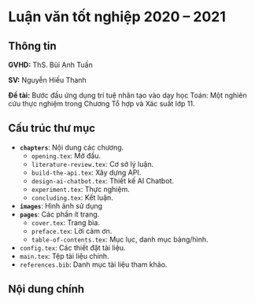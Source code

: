 # Luận văn tốt nghiệp 2020 – 2021

## Thông tin

**GVHD:** ThS. Bùi Anh Tuấn

**SV:** Nguyễn Hiếu Thanh

**Đề tài:** Bước đầu ứng dụng trí tuệ nhân tạo vào dạy học Toán: Một nghiên cứu thực nghiệm trong Chương Tổ hợp và Xác suất lớp 11.

## Cấu trúc thư mục

- **`chapters`**: Nội dung các chương.
  - `opening.tex`: Mở đầu.
  - `literature-review.tex`: Cơ sở lý luận.
  - `build-the-api.tex`: Xây dựng API.
  - `design-ai-chatbot.tex`: Thiết kế AI Chatbot.
  - `experiment.tex`: Thực nghiệm.
  - `concluding.tex`: Kết luận.
- **`images`**: Hình ảnh sử dụng
- **`pages`**: Các phần ít trang.
  - `cover.tex`: Trang bìa.
  - `preface.tex`: Lời cảm ơn.
  - `table-of-contents.tex`: Mục lục, danh mục bảng/hình.
- `config.tex`: Các thiết đặt tài liệu.
- `main.tex`: Tệp tài liệu chính.
- `references.bib`: Danh mục tài liệu tham khảo.

## Nội dung chính
